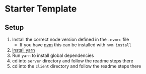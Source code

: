 # Starter Template

## Setup

1. Install the correct node version defined in the `.nvmrc` file
   - If you have [nvm](https://github.com/creationix/nvm) this can be installed with `nvm install`
2. [Install yarn](https://yarnpkg.com/en/docs/install)
3. Run `yarn` to install global dependencies
4. cd into `server` directory and follow the readme steps there
5. cd into the `client` directory and follow the readme steps there
